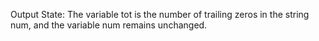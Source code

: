 Output State: The variable tot is the number of trailing zeros in the string num, and the variable num remains unchanged.